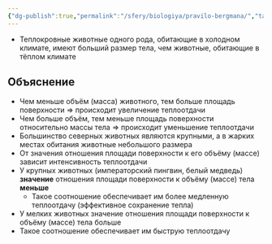 ```yaml
---
{"dg-publish":true,"permalink":"/sfery/biologiya/pravilo-bergmana/","tags":["Экология"]}
---
```


- Теплокровные животные одного рода, обитающие в холодном климате, имеют больший размер тела, чем животные, обитающие в тёплом климате 
## Объяснение 
- Чем меньше объём (масса) животного, тем больше площадь поверхности => происходит увеличение теплоотдачи 
- Чем больше объём, тем меньше площадь поверхности относительно массы тела => происходит уменьшение теплоотдачи 
- Большинство северных животных являются крупными, а в жарких местах обитания животные небольшого размера 
- От значения отношения площади поверхности к его объёму (массе) зависит интенсивность теплоотдачи 
- У крупных животных (императорский пингвин, белый медведь) **значение** отношения площади поверхности к объёму (массе) тела **меньше** 
	- Такое соотношение обеспечивает им более медленную теплоотдачу (эффективное сохранение тепла)
- У мелких животных значение отношения площади поверхности к объёму (массе) тела больше 
- Такое соотношение обеспечивает им быструю теплоотдачу 
